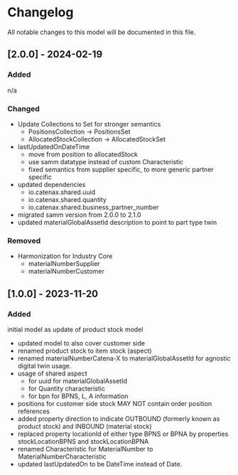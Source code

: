# Changelog
All notable changes to this model will be documented in this file.

## [2.0.0] - 2024-02-19
### Added
n/a

### Changed
- Update Collections to Set for stronger semantics
  - PositionsCollection -> PositionsSet
  - AllocatedStockCollection -> AllocatedStockSet
- lastUpdatedOnDateTime
  - move from position to allocatedStock
  - use samm datatype instead of custom Characteristic
  - fixed semantics from supplier specific, to more generic partner specific
- updated dependencies
  - io.catenax.shared.uuid
  - io.catenax.shared.quantity
  - io.catenax.shared.business_partner_number
- migrated samm version from 2.0.0 to 2.1.0
- updated materialGlobalAssetId description to point to part type twin

### Removed
- Harmonization for Industry Core
  - materialNumberSupplier
  - materialNumberCustomer

## [1.0.0] - 2023-11-20
### Added
initial model as update of product stock model
- updated model to also cover customer side
- renamed product stock to item stock (aspect)
- renamed materialNumberCatena-X to materialGlobalAssetId for agnostic digital twin usage.
- usage of shared aspect
  - for uuid for materialGlobalAssetId
  - for Quantity characteristic
  - for bpn for BPNS, L, A information
- positions for customer side stock MAY NOT contain order position references
- added property direction to indicate OUTBOUND (formerly known as product stock) and INBOUND (material stock)
- replaced property locationId of either type BPNS or BPNA by properties stockLocationBPNS and stockLocationBPNA
- renamed Characteristic for MaterialNumber to MaterialNumberCharacteristic
- updated lastUpdatedOn to be DateTime instead of Date. 
